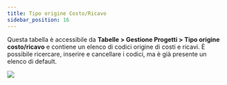 ```yaml
---
title: Tipo origine Costo/Ricavo
sidebar_position: 16
---
```


Questa tabella è accessibile da **Tabelle > Gestione Progetti > Tipo origine costo/ricavo** e contiene un elenco di codici origine di costi e ricavi. È possibile ricercare, inserire e cancellare i codici, ma è già presente un elenco di default.

![](/img/it-it/configurations/tables/projects/cost-revenue.png)

